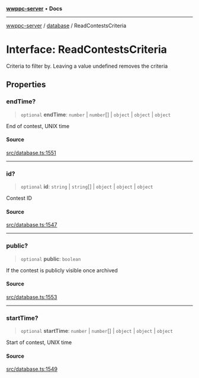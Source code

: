 [**wwppc-server**](../../README.md) • **Docs**

***

[wwppc-server](../../modules.md) / [database](../README.md) / ReadContestsCriteria

# Interface: ReadContestsCriteria

Criteria to filter by. Leaving a value undefined removes the criteria

## Properties

### endTime?

> `optional` **endTime**: `number` \| `number`[] \| `object` \| `object` \| `object`

End of contest, UNIX time

#### Source

[src/database.ts:1551](https://github.com/WWPPC/WWPPC/blob/584aa62fb3ebbd25c8ff645874f2b4225415492a/wwppc-server/src/database.ts#L1551)

***

### id?

> `optional` **id**: `string` \| `string`[] \| `object` \| `object` \| `object`

Contest ID

#### Source

[src/database.ts:1547](https://github.com/WWPPC/WWPPC/blob/584aa62fb3ebbd25c8ff645874f2b4225415492a/wwppc-server/src/database.ts#L1547)

***

### public?

> `optional` **public**: `boolean`

If the contest is publicly visible once archived

#### Source

[src/database.ts:1553](https://github.com/WWPPC/WWPPC/blob/584aa62fb3ebbd25c8ff645874f2b4225415492a/wwppc-server/src/database.ts#L1553)

***

### startTime?

> `optional` **startTime**: `number` \| `number`[] \| `object` \| `object` \| `object`

Start of contest, UNIX time

#### Source

[src/database.ts:1549](https://github.com/WWPPC/WWPPC/blob/584aa62fb3ebbd25c8ff645874f2b4225415492a/wwppc-server/src/database.ts#L1549)
